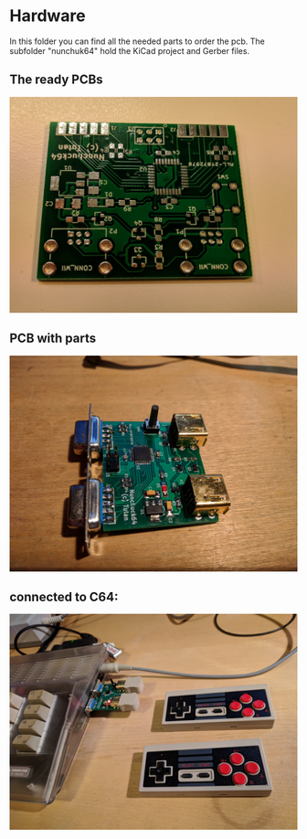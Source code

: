 Hardware
==============
In this folder you can find all the needed parts to order the pcb.
The subfolder "nunchuk64" hold the KiCad project and Gerber files.

The ready PCBs
--------------
![PCB](pcb.jpg)

PCB with parts
--------------
![PCB with parts](pcb_with_parts.jpg)

connected to C64:
--------------
![connected](connected.jpg)
